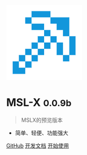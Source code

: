 ![logo](logo.png)

# MSL-X <small>0.0.9b</small>

> MSLX的预览版本

- 简单、轻便、功能强大

[GitHub](https://github.com/MojaveHao/MSL-X)
[开发文档](Developing/Developing.md)
[开始使用](README)
